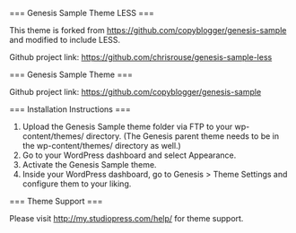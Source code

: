 === Genesis Sample Theme LESS ===

This theme is forked from https://github.com/copyblogger/genesis-sample and modified to include LESS.

Github project link: https://github.com/chrisrouse/genesis-sample-less

=== Genesis Sample Theme ===

Github project link: https://github.com/copyblogger/genesis-sample


=== Installation Instructions ===

1. Upload the Genesis Sample theme folder via FTP to your wp-content/themes/ directory. (The Genesis parent theme needs to be in the wp-content/themes/ directory as well.)
2. Go to your WordPress dashboard and select Appearance.
3. Activate the Genesis Sample theme.
4. Inside your WordPress dashboard, go to Genesis > Theme Settings and configure them to your liking.


=== Theme Support ===

Please visit http://my.studiopress.com/help/ for theme support.